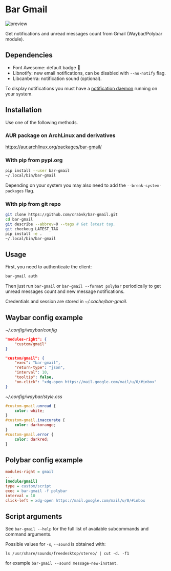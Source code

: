 # Bar Gmail

![preview](https://github.com/crabvk/polybar-gmail/raw/master/preview.png)

Get notifications and unread messages count from Gmail (Waybar/Polybar module).

## Dependencies

* Font Awesome: default badge 
* Libnotify: new email notifications, can be disabled with `--no-notify` flag.
* Libcanberra: notification sound (optional).

To display notifications you must have a [notification daemon](https://wiki.archlinux.org/title/Desktop_notifications#Notification_servers) running on your system.

## Installation

Use one of the following methods.

### AUR package on ArchLinux and derivatives

https://aur.archlinux.org/packages/bar-gmail/

### With pip from pypi.org

```sh
pip install --user bar-gmail
~/.local/bin/bar-gmail
```

Depending on your system you may also need to add the `--break-system-packages` flag.

### With pip from git repo

```sh
git clone https://github.com/crabvk/bar-gmail.git
cd bar-gmail
git describe --abbrev=0 --tags # Get latest tag.
git checkoug LATEST_TAG
pip install -e .
~/.local/bin/bar-gmail
```

## Usage

First, you need to authenticate the client:

```sh
bar-gmail auth
```

Then just run `bar-gmail` or `bar-gmail --format polybar` periodically to get unread messages count and new message notifications.

Credentials and session are stored in *~/.cache/bar-gmail*.

## Waybar config example

*~/.config/waybar/config*

```json
"modules-right": {
    "custom/gmail"
}

"custom/gmail": {
    "exec": "bar-gmail",
    "return-type": "json",
    "interval": 10,
    "tooltip": false,
    "on-click": "xdg-open https://mail.google.com/mail/u/0/#inbox"
}
```

*~/.config/waybar/style.css*

```css
#custom-gmail.unread {
    color: white;
}
#custom-gmail.inaccurate {
    color: darkorange;
}
#custom-gmail.error {
    color: darkred;
}
```

## Polybar config example

```ini
modules-right = gmail
...
[module/gmail]
type = custom/script
exec = bar-gmail -f polybar
interval = 10
click-left = xdg-open https://mail.google.com/mail/u/0/#inbox
```

## Script arguments

See `bar-gmail --help` for the full list of available subcommands and command arguments.

Possible values for `-s`, `--sound` is obtained with:

```shell
ls /usr/share/sounds/freedesktop/stereo/ | cut -d. -f1
```

for example `bar-gmail --sound message-new-instant`.
